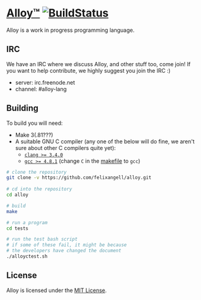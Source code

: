 # [Alloy™](http://alloy-lang.org) [![BuildStatus](https://travis-ci.org/felixangell/alloy.svg?branch=master)](https://travis-ci.org/felixangell/alloy)
Alloy is a work in progress programming language.

## IRC
We have an IRC where we discuss Alloy, and other stuff too, come join! If you want to help contribute,
we highly suggest you join the IRC :)

* server: irc.freenode.net
* channel: #alloy-lang

## Building
To build you will need:

 - Make 3(.81???)
 - A suitable GNU C compiler (any one of the below will do fine, we aren't sure about other C compilers quite yet):
   - [`clang >= 3.4.0`](http://llvm.org/releases/download.html)
   - [`gcc >= 4.8.1`](https://gcc.gnu.org/) (change `C` in the [makefile](/Makefile) to `gcc`)

```bash
# clone the repository
git clone -v https://github.com/felixangell/alloy.git
    
# cd into the repository
cd alloy

# build
make

# run a program
cd tests

# run the test bash script
# if some of these fail, it might be because
# the developers have changed the document
./alloyctest.sh
```

## License
Alloy is licensed under the [MIT License](/LICENSE.md).
